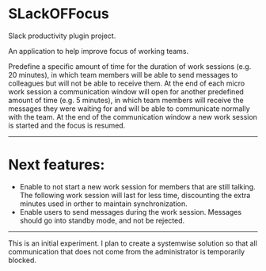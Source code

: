# SLackOFFocus
Slack productivity plugin project.

An application to help improve focus of working teams. 

Predefine a specific amount of time for the duration of work sessions (e.g. 20 minutes), in which team members will be able to send messages to colleagues but will not be able to receive them. At the end of each micro work session a communication window will open for another predefined amount of time (e.g. 5 minutes), in which team members will receive the messages they were waiting for and will be able to communicate normally with the team. At the end of the communication window a new work session is started and the focus is resumed.

---

# Next features:

  - Enable to not start a new work session for members that are still talking. The following work session will last for less time, discounting the extra minutes used in orther to maintain synchronization.
  - Enable users to send messages during the work session. Messages should go into standby mode, and not be rejected.
  

---

This is an initial experiment. I plan to create a systemwise solution so that all communication that does not come from the administrator is temporarily blocked.
